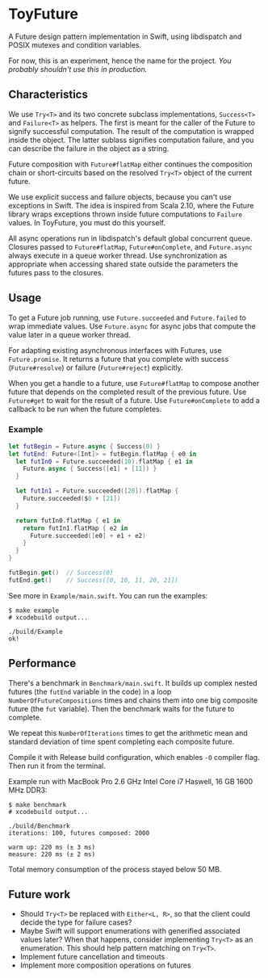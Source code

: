 ToyFuture
=========

A Future design pattern implementation in Swift, using libdispatch and
POSIX mutexes and condition variables.

For now, this is an experiment, hence the name for the project. *You
probably shouldn't use this in production.*

Characteristics
---------------

We use `Try<T>` and its two concrete subclass implementations,
`Success<T>` and `Failure<T>` as helpers. The first is meant for the
caller of the Future to signify successful computation. The result of
the computation is wrapped inside the object. The latter sublass
signifies computation failure, and you can describe the failure in the
object as a string.

Future composition with `Future#flatMap` either continues the
composition chain or short-circuits based on the resolved `Try<T>`
object of the current future.

We use explicit success and failure objects, because you can't use
exceptions in Swift. The idea is inspired from Scala 2.10, where the
Future library wraps exceptions thrown inside future computations to
`Failure` values. In ToyFuture, you must do this yourself.

All async operations run in libdispatch's default global concurrent
queue. Closures passed to `Future#flatMap`, `Future#onComplete`, and
`Future.async` always execute in a queue worker thread. Use
synchronization as appropriate when accessing shared state outside the
parameters the futures pass to the closures.

Usage
-----

To get a Future job running, use `Future.succeeded` and
`Future.failed` to wrap immediate values. Use `Future.async` for async
jobs that compute the value later in a queue worker thread.

For adapting existing asynchronous interfaces with Futures, use
`Future.promise`. It returns a future that you complete with success
(`Future#resolve`) or failure (`Future#reject`) explicitly.

When you get a handle to a future, use `Future#flatMap` to compose
another future that depends on the completed result of the previous
future. Use `Future#get` to wait for the result of a future. Use
`Future#onComplete` to add a callback to be run when the future
completes.

### Example

```swift
let futBegin = Future.async { Success(0) }
let futEnd: Future<[Int]> = futBegin.flatMap { e0 in
  let futIn0 = Future.succeeded(10).flatMap { e1 in
    Future.async { Success([e1] + [11]) }
  }

  let futIn1 = Future.succeeded([20]).flatMap {
    Future.succeeded($0 + [21])
  }

  return futIn0.flatMap { e1 in
    return futIn1.flatMap { e2 in
      Future.succeeded([e0] + e1 + e2)
    }
  }
}

futBegin.get()  // Success(0)
futEnd.get()    // Success([0, 10, 11, 20, 21])
```

See more in `Example/main.swift`. You can run the examples:

```
$ make example
# xcodebuild output...

./build/Example
ok!
```

Performance
-----------

There's a benchmark in `Benchmark/main.swift`. It builds up complex
nested futures (the `futEnd` variable in the code) in a loop
`NumberOfFutureCompositions` times and chains them into one big
composite future (the `fut` variable). Then the benchmark waits for
the future to complete.

We repeat this `NumberOfIterations` times to get the arithmetic mean
and standard deviation of time spent completing each composite future.

Compile it with Release build configuration, which enables `-O`
compiler flag. Then run it from the terminal.

Example run with MacBook Pro 2.6 GHz Intel Core i7 Haswell, 16 GB 1600
MHz DDR3:

```
$ make benchmark
# xcodebuild output...

./build/Benchmark
iterations: 100, futures composed: 2000

warm up: 220 ms (± 3 ms)
measure: 220 ms (± 2 ms)
```

Total memory consumption of the process stayed below 50 MB.

Future work
-----------

* Should `Try<T>` be replaced with `Either<L, R>`, so that the client
  could decide the type for failure cases?
* Maybe Swift will support enumerations with generified associated
  values later? When that happens, consider implementing `Try<T>` as
  an enumeration. This should help pattern matching on `Try<T>`.
* Implement future cancellation and timeouts
* Implement more composition operations on futures
